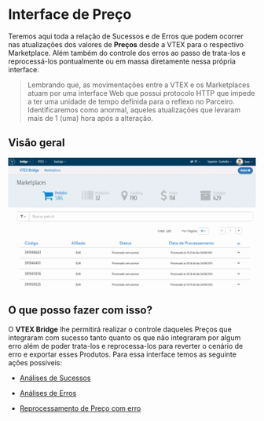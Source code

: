 # Interface de Preço
Teremos aqui toda a relação de Sucessos e de Erros que podem ocorrer nas atualizações dos valores de **Preços** desde a VTEX para o respectivo Marketplace. Além também do controle dos erros ao passo de trata-los e reprocessá-los pontualmente ou em massa diretamente nessa própria interface.

> Lembrando que, as movimentações entre a VTEX e os Marketplaces atuam por uma interface Web que possui protocolo HTTP que impede a ter uma unidade de tempo definida para o reflexo no Parceiro. Identificaremos como anormal, aqueles atualizações que levaram mais de 1 (uma) hora após a alteração.

## Visão geral

![Preço - Visão geral](V_visaogeral_preco.gif)

## O que posso fazer com isso?
O **VTEX Bridge** lhe permitirá realizar o controle daqueles Preços que integraram com sucesso tanto quanto os que não integraram por algum erro além de poder trata-los e reprocessa-los para reverter o cenário de erro e exportar esses Produtos. Para essa interface temos as seguinte ações possíveis:

* [Análises de Sucessos](analises-de-sucessos/index.html)

* [Análises de Erros](analises-de-erros/index.html)

* [Reprocessamento de Preço com erro](reprocessamento-de-preco-com-erro/index.html)
